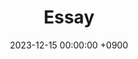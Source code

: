 ---
layout  : category
title   : Essay
summary : 
date    : 2023-12-15 00:00:00 +0900
updated : 2023-12-15 00:00:00 +0900
tag     : internal
toc     : true
public  : true
comment : false
parent  : [[/index]]
latex   : false
---